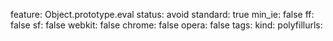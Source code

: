 feature: Object.prototype.eval
status: avoid
standard: true
min_ie: false
ff: false
sf: false
webkit: false
chrome: false
opera: false
tags:
kind:
polyfillurls:

